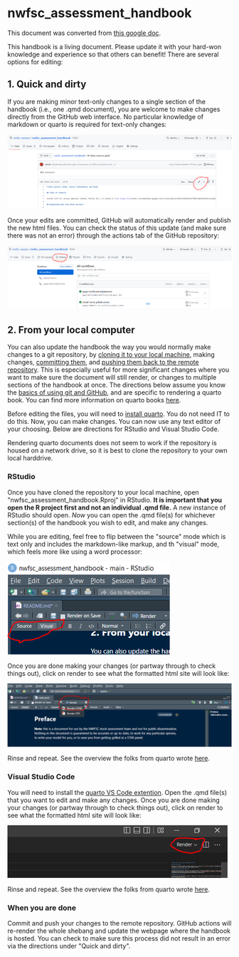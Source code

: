 # nwfsc_assessment_handbook

This document was converted from [this google doc](https://docs.google.com/document/d/1vYDYWFMb_WlsjlrY1P_muwaKJmn5e-421K-FKXTk-Nw/).

This handbook is a living document. Please update it with your hard-won knowledge and experience so that others can benefit! There are several options for editing:

## 1. Quick and dirty

If you are making minor text-only changes to a single section of the handbook (i.e., one .qmd document), you are welcome to make changes directly from the GitHub web interface. No particular knowledge of markdown or quarto is required for text-only changes:

![](img/web_interface.png)

Once your edits are committed, GitHub will automatically render and publish the new html files. You can check the status of this update (and make sure there was not an error) through the actions tab of the GitHub repository:

![](img/actions.PNG)

## 2. From your local computer

You can also update the handbook the way you would normally make changes to a git repository, by [cloning it to your local machine](https://docs.github.com/en/repositories/creating-and-managing-repositories/cloning-a-repository), making changes, [committing them](https://docs.github.com/en/get-started/using-git/about-git#basic-git-commands), and [pushing them back to the remote repository](https://docs.github.com/en/get-started/using-git/pushing-commits-to-a-remote-repository). This is especially useful for more significant changes where you want to make sure the document will still render, or changes to multiple sections of the handbook at once. The directions below assume you know the [basics of using git and GitHub](https://docs.github.com/en/get-started/onboarding/getting-started-with-your-github-account), and are specific to rendering a quarto book. You can find more information on quarto books [here](https://quarto.org/docs/books/).

Before editing the files, you will need to [install quarto](https://quarto.org/docs/get-started/). You do not need IT to do this. Now, you can make changes. You can now use any text editor of your choosing. Below are directions for RStudio and Visual Studio Code.

Rendering quarto documents does not seem to work if the repository is housed on a network drive, so it is best to clone the repository to your own local harddrive.

### RStudio

Once you have cloned the repository to your local machine, open "nwfsc_assessment_handbook.Rproj" in RStudio. **It is important that you open the R project first and not an individual .qmd file.** A new instance of RStudio should open. *Now* you can open the .qmd file(s) for whichever section(s) of the handbook you wish to edit, and make any changes.

While you are editing, feel free to flip between the "source" mode which is text only and includes the markdown-like markup, and th "visual" mode, which feels more like using a word processor:

![](img/source_visual.PNG)

Once you are done making your changes (or partway through to check things out), click on render to see what the formatted html site will look like:

![](img/render.PNG)

Rinse and repeat. See the overview the folks from quarto wrote [here](https://quarto.org/docs/tools/rstudio.html).

### Visual Studio Code

You will need to install the [quarto VS Code extention](https://marketplace.visualstudio.com/items?itemName=quarto.quarto). Open the .qmd file(s) that you want to edit and make any changes. Once you are done making your changes (or partway through to check things out), click on render to see what the formatted html site will look like:

![](img/render_vscode.PNG)

Rinse and repeat. See the overview the folks from quarto wrote [here](https://quarto.org/docs/tools/vscode.html).

### When you are done

Commit and push your changes to the remote repository. GitHub actions will re-render the whole shebang and update the webpage where the handbook is hosted. You can check to make sure this process did not result in an error via the directions under "Quick and dirty".
